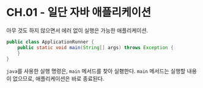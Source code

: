 # CH.01 - 일단 자바 애플리케이션

아무 것도 하지 않으면서 에러 없이 실행은 가능한 애플리케이션.

```java
public class ApplicationRunner {
    public static void main(String[] args) throws Exception {
    }
}
```

`java`를 사용한 실행 명령은, `main` 메서드를 찾아 실횅한다.
`main` 메서드는 실행할 내용이 없으므로, 애플리케이션은 바로 종료된다.
